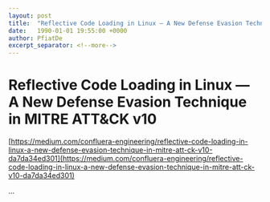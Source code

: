 ```yaml
---
layout: post
title:  "Reflective Code Loading in Linux — A New Defense Evasion Technique in MITRE ATT&CK v10"
date:   1990-01-01 19:55:00 +0000
author: PfiatDe
excerpt_separator: <!--more-->
---
```


# Reflective Code Loading in Linux — A New Defense Evasion Technique in MITRE ATT&CK v10

[https://medium.com/confluera-engineering/reflective-code-loading-in-linux-a-new-defense-evasion-technique-in-mitre-att-ck-v10-da7da34ed301](https://medium.com/confluera-engineering/reflective-code-loading-in-linux-a-new-defense-evasion-technique-in-mitre-att-ck-v10-da7da34ed301)

...
<!--more-->
